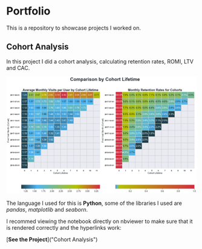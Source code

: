 # Portfolio
 This is a repository to showcase projects I worked on.
 
## Cohort Analysis

In this project I did a cohort analysis, calculating retention rates, ROMI, LTV and CAC.

<img src="Cohort Analysis/Cohort_Analysis.png">

The language I used for this is **Python**, some of the libraries I used are *pandas*, *matplotlib* and *seaborn*.

I recommed viewing the notebook directly on nbviewer to make sure that it is rendered correctly and the hyperlinks work:

[**See the Project**]("Cohort Analysis")

